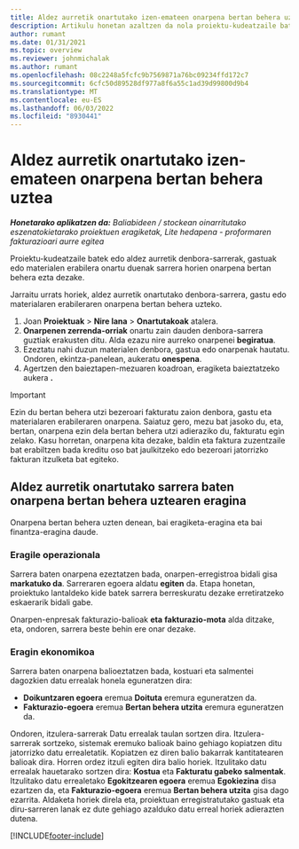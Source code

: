 ```yaml
---
title: Aldez aurretik onartutako izen-emateen onarpena bertan behera uztea
description: Artikulu honetan azaltzen da nola proiektu-kudeatzaile batek bertan behera utzi dezakeen aldez aurretik onartutako denbora-sarreren, gastuen edo materialaren erabileraren onarpena.
author: rumant
ms.date: 01/31/2021
ms.topic: overview
ms.reviewer: johnmichalak
ms.author: rumant
ms.openlocfilehash: 08c2248a5fcfc9b7569871a76bc09234ffd172c7
ms.sourcegitcommit: 6cfc50d89528df977a8f6a55c1ad39d99800d9b4
ms.translationtype: MT
ms.contentlocale: eu-ES
ms.lasthandoff: 06/03/2022
ms.locfileid: "8930441"
---
```

# <a name="cancel-the-approval-of-previously-approved-entries"></a>Aldez aurretik onartutako izen-emateen onarpena bertan behera uztea

_**Honetarako aplikatzen da:** Baliabideen / stockean oinarritutako eszenatokietarako proiektuen eragiketak, Lite hedapena - proformaren fakturazioari aurre egitea_

Proiektu-kudeatzaile batek edo aldez aurretik denbora-sarrerak, gastuak edo materialen erabilera onartu duenak sarrera horien onarpena bertan behera ezta dezake. 

Jarraitu urrats horiek, aldez aurretik onartutako denbora-sarrera, gastu edo materialaren erabileraren onarpena bertan behera uzteko.

1. Joan **Proiektuak** \> **Nire lana** \> **Onartutakoak** atalera.
2. **Onarpenen zerrenda-orriak** onartu zain dauden denbora-sarrera guztiak erakusten ditu. Alda ezazu nire aurreko onarpenei **begiratua**.
3. Ezeztatu nahi duzun materialen denbora, gastua edo onarpenak hautatu. Ondoren, ekintza-panelean, aukeratu **onespena**.
4. Agertzen den baieztapen-mezuaren koadroan, eragiketa baieztatzeko aukera **.**

> [!IMPORTANT]
> Ezin du bertan behera utzi bezeroari fakturatu zaion denbora, gastu eta materialaren erabileraren onarpena. Saiatuz gero, mezu bat jasoko du, eta, bertan, onarpena ezin dela bertan behera utzi adieraziko du, fakturatu egin zelako. Kasu horretan, onarpena kita dezake, baldin eta faktura zuzentzaile bat erabiltzen bada kreditu oso bat jaulkitzeko edo bezeroari jatorrizko fakturan itzulketa bat egiteko.

## <a name="impact-of-canceling-the-approval-of-a-previously-approved-entry"></a>Aldez aurretik onartutako sarrera baten onarpena bertan behera uztearen eragina

Onarpena bertan behera uzten denean, bai eragiketa-eragina eta bai finantza-eragina daude.

### <a name="operational-impact"></a>Eragile operazionala

Sarrera baten onarpena ezeztatzen bada, onarpen-erregistroa bidali gisa **markatuko da**. Sarreraren egoera aldatu **egiten** da. Etapa honetan, proiektuko lantaldeko kide batek sarrera berreskuratu dezake erretiratzeko eskaerarik bidali gabe.

Onarpen-enpresak fakturazio-balioak **eta** **fakturazio-mota** alda ditzake, eta, ondoren, sarrera beste behin ere onar dezake.

### <a name="financial-impact"></a>Eragin ekonomikoa

Sarrera baten onarpena balioeztatzen bada, kostuari eta salmentei dagozkien datu errealak honela eguneratzen dira:

- **Doikuntzaren egoera** eremua **Doituta** eremura eguneratzen da.
- **Fakturazio-egoera** eremua **Bertan behera utzita** eremura eguneratzen da.

Ondoren, itzulera-sarrerak Datu errealak taulan sortzen dira. Itzulera-sarrerak sortzeko, sistemak eremuko balioak baino gehiago kopiatzen ditu jatorrizko datu errealetatik. Kopiatzen ez diren balio bakarrak kantitatearen balioak dira. Horren ordez itzuli egiten dira balio horiek. Itzulitako datu errealak hauetarako sortzen dira: **Kostua** eta **Fakturatu gabeko salmentak**. Itzulitako datu errealetako **Egokitzearen egoera** eremua **Egokiezina** disa ezartzen da, eta **Fakturazio-egoera** eremua **Bertan behera utzita** gisa dago ezarrita. Aldaketa horiek direla eta, proiektuan erregistratutako gastuak eta diru-sarreren lanak ez dute gehiago azalduko datu erreal horiek adierazten dutena.

[!INCLUDE[footer-include](../includes/footer-banner.md)]
